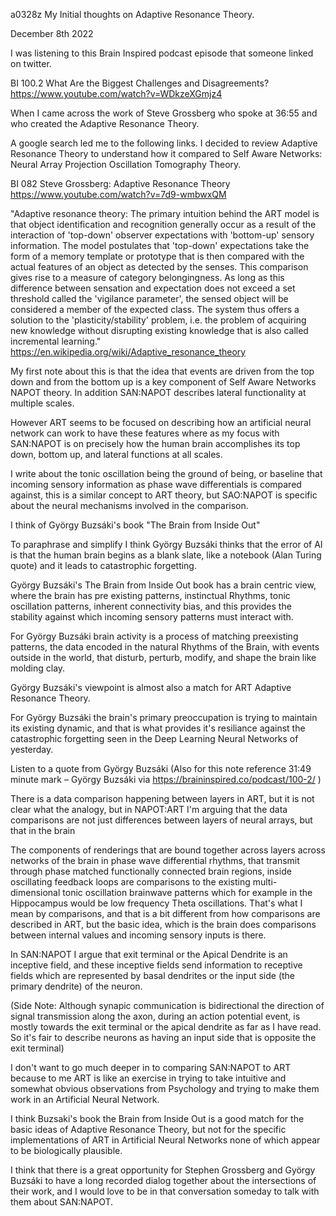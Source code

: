 a0328z My Initial thoughts on Adaptive Resonance Theory.

December 8th 2022

I was listening to this Brain Inspired podcast episode that someone linked on twitter.

BI 100.2 What Are the Biggest Challenges and Disagreements? https://www.youtube.com/watch?v=WDkzeXGmjz4 

When I came across the work of Steve Grossberg who spoke at 36:55 and who created the Adaptive Resonance Theory.

A google search led me to the following links. I decided to review Adaptive Resonance Theory to understand how it compared to Self Aware Networks: Neural Array Projection Oscillation Tomography Theory.

BI 082 Steve Grossberg: Adaptive Resonance Theory
https://www.youtube.com/watch?v=7d9-wmbwxQM

"Adaptive resonance theory: The primary intuition behind the ART model is that object identification and recognition generally occur as a result of the interaction of 'top-down' observer expectations with 'bottom-up' sensory information. The model postulates that 'top-down' expectations take the form of a memory template or prototype that is then compared with the actual features of an object as detected by the senses. This comparison gives rise to a measure of category belongingness. As long as this difference between sensation and expectation does not exceed a set threshold called the 'vigilance parameter', the sensed object will be considered a member of the expected class. The system thus offers a solution to the 'plasticity/stability' problem, i.e. the problem of acquiring new knowledge without disrupting existing knowledge that is also called incremental learning."
https://en.wikipedia.org/wiki/Adaptive_resonance_theory

My first note about this is that the idea that events are driven from the top down and from the bottom up is a key component of Self Aware Networks NAPOT theory. In addition SAN:NAPOT describes lateral functionality at multiple scales.

However ART seems to be focused on describing how an artificial neural network can work to have these features where as my focus with SAN:NAPOT is on precisely how the human brain accomplishes its top down, bottom up, and lateral functions at all scales.

I write about the tonic oscillation being the ground of being, or baseline that incoming sensory information as phase wave differentials is compared against, this is a similar concept to ART theory, but SAO:NAPOT is specific about the neural mechanisms involved in the comparison.

I think of György Buzsáki's book "The Brain from Inside Out"

To paraphrase and simplify I think György Buzsáki thinks that the error of AI is that the human brain begins as a blank slate, like a notebook (Alan Turing quote) and it leads to catastrophic forgetting.

György Buzsáki's The Brain from Inside Out book has a brain centric view, where the brain has pre existing patterns, instinctual Rhythms, tonic oscillation patterns, inherent connectivity bias, and this provides the stability against which incoming sensory patterns must interact with. 

For György Buzsáki brain activity is a process of matching preexisting patterns, the data encoded in the natural Rhythms of the Brain, with events outside in the world, that disturb, perturb, modify, and shape the brain like molding clay.

György Buzsáki's viewpoint is almost also a match for ART Adaptive Resonance Theory. 

For György Buzsáki the brain's primary preoccupation is trying to maintain its existing dynamic, and that is what provides it's resiliance against the catastrophic forgetting seen in the Deep Learning Neural Networks of yesterday.

Listen to a quote from György Buzsáki (Also for this note reference 31:49 minute mark – György Buzsáki via https://braininspired.co/podcast/100-2/ )

There is a data comparison happening between layers in ART, but it is not clear what the analogy, but in NAPOT:ART I'm arguing that the data comparisons are not just differences between layers of neural arrays, but that in the brain

The components of renderings that are bound together across layers across networks of the brain in phase wave differential rhythms, that transmit through phase matched functionally connected brain regions, inside oscillating feedback loops are comparisons to the existing multi-dimensional tonic oscillation brainwave patterns which for example in the Hippocampus would be low frequency Theta oscillations. That's what I mean by comparisons, and that is a bit different from how comparisons are described in ART, but the basic idea, which is the brain does comparisons between internal values and incoming sensory inputs is there.

In SAN:NAPOT I argue that exit terminal or the Apical Dendrite is an inceptive field, and these inceptive fields send information to receptive fields which are represented by basal dendrites or the input side (the primary dendrite) of the neuron.

(Side Note: Although synapic communication is bidirectional the direction of signal transmission along the axon, during an action potential event, is mostly towards the exit terminal or the apical dendrite as far as I have read. So it's fair to describe neurons as having an input side that is opposite the exit terminal)

I don't want to go much deeper in to comparing SAN:NAPOT to ART because to me ART is like an exercise in trying to take intuitive and somewhat obvious observations from Psychology and trying to make them work in an Artificial Neural Network.

I think Buzsaki's book the Brain from Inside Out is a good match for the basic ideas of Adaptive Resonance Theory, but not for the specific implementations of ART in Artificial Neural Networks none of which appear to be biologically plausible.

I think that there is a great opportunity for Stephen Grossberg and György Buzsáki to have a long recorded dialog together about the intersections of their work, and I would love to be in that conversation someday to talk with them about SAN:NAPOT. 
